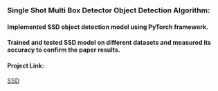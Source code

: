 ### Single Shot Multi Box Detector Object Detection Algorithm:
#### Implemented SSD object detection model using PyTorch framework. 
#### Trained and tested SSD model on different datasets and measured its accuracy to confirm the paper results. 

#### Project Link:
[SSD](https://sites.google.com/view/amlssd/your-page-title)
